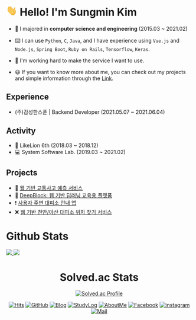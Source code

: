 <h1> <img  src="https://raw.githubusercontent.com/ABSphreak/ABSphreak/master/gifs/Hi.gif" width="30px"> Hello! I'm Sungmin Kim  </h1>

- 🏫 I majored in **computer science and engineering** (2015.03 ~ 2021.02)

- ⌨️  I can use `Python`, `C`, `Java`, and I have experience using `Vue.js` and `Node.js`, `Spring Boot`, `Ruby on Rails`, `Tensorflow`, `Keras`.

- 🤔 I'm working hard to make the service I want to use.

- 😃 If you want to know more about me, you can check out my projects and simple information through the [Link](https://www.sungmin.dev/about).

## Experience
- (주)감성한스푼 | Backend Developer (2021.05.07 ~ 2021.06.04)


## Activity
- 🦁 LikeLion 6th (2018.03 ~ 2018.12)
- 💻 System Software Lab. (2019.03 ~ 2021.02)

## Projects
- 🚗 [웹 기반 교통사고 예측 서비스](https://github.com/devsungmin/Traffic-accident-prediction)
- 🧱 [DeepBlock: 웹 기반 딥러닝 교육용 플랫폼](https://github.com/DeepBl0ck/DeepBlock)
- ❗️ [사용자 주변 대피소 안내 앱](https://github.com/devsungmin/Mobile-SW-Project)
- ❌ [웹 기반 천안/아산 대피소 위치 찾기 서비스](https://github.com/devsungmin/OSS-Team)

# Github Stats
<a href='#'>
 <img src = "https://github-readme-stats.vercel.app/api?username=devsungmin&theme=react&show_icons=true&hide_border=true" height = "180px">
</a>
<a href="#">
  <img src = "https://github-readme-stats.vercel.app/api/top-langs/?username=devsungmin&theme=react&layout=compact" height = "180px">
</a>
<div align=center>
 
 # Solved.ac Stats
 [![Solved.ac Profile](http://mazassumnida.wtf/api/v2/generate_badge?boj=devsungmin)](https://solved.ac/devsungmin/)
 
[![Hits](https://hits.seeyoufarm.com/api/count/incr/badge.svg?url=https://github.com/devsungmin)](https://hits.seeyoufarm.com)
[![GitHub](http://img.shields.io/badge/GitHub-Black?style=flat-square&logo=github&link=https://github.com/devsungmin)](https://github.com/devsungmin)
[![Blog](http://img.shields.io/badge/-My%20Blog-orange?style=flat-square&logo=Blogger&logoColor=white&link=https://blog.sungmin.dev/)](https://blog.sungmin.dev/)
[![StudyLog](http://img.shields.io/badge/-StudyLog-blue?style=flat-square&logo=Blogger&logoColor=white&link=https://www.sungmin.dev/)](https://www.sungmin.dev/)
[![AboutMe](https://img.shields.io/badge/About%20Me!-Green?style=flat-square&link=https://about.sungmin.dev/)](https://about.sungmin.dev/)
[![Facebook](https://img.shields.io/badge/facebook-1877f2?style=flat-square&logo=facebook&logoColor=white&link=https://www.facebook.com/devsunmgmin/)](https://www.facebook.com/devsungmin/)
[![instagram](https://img.shields.io/badge/instagram-E4405F?style=flat-square&logo=Instagram&logoColor=white&link=https://www.instagram.com/devsungmin/)](https://www.instagram.com/devsungmin/)
[![Mail](https://img.shields.io/badge/Gmail-d14836?style=flat-square&logo=Gmail&logoColor=white&link=mailto:kim@sungmin.dev)](mailto:kim@sungmin.dev)

</div>
